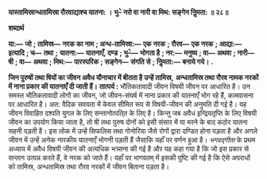 **यास्तामिस्रान्धतामिस्रा रौरवाद्याश्च यातना: ।** **भु–े नरो वा नारी वा मिथ: सङ्गेन निॢमता: ॥ २८॥** 

**शब्दार्थ** 

**या:—** **जो** **; तामिस्र—** **नरक का नाम** **; अन्ध-तामिस्रा:—** **एक नरक** **; रौरव—** **एक नरक** **; आद्या:—** **इत्यादि** **; च—** **तथा** **;** **यातना:—** **यातनाएँ, दण्ड** **; भु–े—** **भोगता है** **; नर:—** **मनुष्य** **; वा—** **अथवा** **; नारी—** **षी** **; वा—** **अथवा** **; मिथ:—** **पारस्परिक** **; सङ्गेन—** **संगति से** **; निॢमता:—** **बनाये गये।** **.** 

**जिन पुरुषों तथा षियों का जीवन अवैध यौनाचार में बीतता है उन्हें तामिस्र,** **अन्धतामिस्र तथा रौरव नामक नरकों में नाना प्रकार की यातनाएँ दी जाती हैं।** **तात्पर्य :** भौतिकतावादी जीवन विषयी जीवन पर आधारित है। उन समस्त भौतिकतावादी लोगों का जीवन, जो जीवन-संघर्ष में नाना प्रकार की यातनाएँ भोग रहे हैं, कामवासना पर आधारित है। अत: वैदिक सवयता में केवल सीमित रूप से विषयी-जीवन की अनुमति दी गई है। यह जीवन विवाहित दश्पति युगल के लिए सन्तानोत्पति्त के लिए है। किन्तु जब अवैध इन्द्रियतृप्ति के लिए विषयी जीवन का उपयोग किया जाता है, तो षी तथा पुरुष दोनों को इसी संसार में या मरने के बाद कठोर यातना सहनी पड़ती है। इस लोक में उन्हें सिफलिस तथा गोनोरिया जैसे रोगों द्वारा दण्डित होना पड़ता है और अगले जीवन में उन्हें अनेक नारकीय यातनाएँ भोगनी पड़ती हैं जैसाकि यहाँ पर वर्णन हुआ है। *भगवद्गीता* के प्रथम अध्याय में अवैध विषयी जीवन की अत्यधिक भत्र्सना की गई है और यह कहा गया है कि जो इस प्रकार से सन्तान उत्पन्न करते हैं, वे नरक को जाते हैं। यहाँ पर भागवतम् में इसकी पुष्टि की गई है कि ऐसे अपराधों को तामिस्र, अन्धतामिस्र तथा रौरव नरकों में जीवन बिताना पड़ता है।  